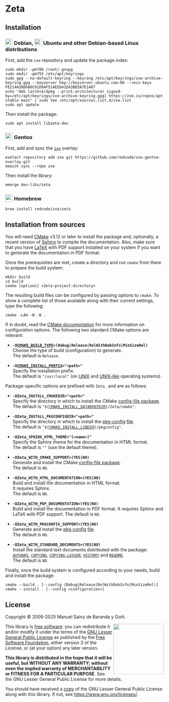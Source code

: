 # Zeta

## Installation

### <sub><img src="https://zxe.io/software/Zeta/assets/images/debian-icon.svg" height="24"></sub> Debian, <sub><img src="https://zxe.io/software/Zeta/assets/images/ubuntu-icon.svg" height="24"></sub> Ubuntu and other Debian-based Linux distributions

First, add the `zxe` repository and update the package index:

```shell
sudo mkdir -pm700 /root/.gnupg
sudo mkdir -pm755 /etc/apt/keyrings
sudo gpg --no-default-keyring --keyring /etc/apt/keyrings/zxe-archive-keyring.gpg --keyserver hkp://keyserver.ubuntu.com:80 --recv-keys FE214A38D6A0C01D9AF514EE841EA3BD3A7E1487
echo "deb [arch=$(dpkg --print-architecture) signed-by=/etc/apt/keyrings/zxe-archive-keyring.gpg] https://zxe.io/repos/apt stable main" | sudo tee /etc/apt/sources.list.d/zxe.list
sudo apt update
```

Then install the package:

```shell
sudo apt install libzeta-dev
```

### <sub><img src="https://zxe.io/software/Zeta/assets/images/gentoo-icon.svg" height="24"></sub> Gentoo

First, add and sync the [`zxe`](https://github.com/redcode/zxe-gentoo-overlay) overlay:

```shell
eselect repository add zxe git https://github.com/redcode/zxe-gentoo-overlay.git
emaint sync --repo zxe
```

Then install the library:

```shell
emerge dev-libs/zeta
```

### <sub><img src="https://zxe.io/software/Zeta/assets/images/homebrew-icon.svg" height="24"></sub> Homebrew

```shell
brew install redcode/zxe/zeta
```

## Installation from sources

You will need [CMake](https://cmake.org) v3.12 or later to install the package and, optionally, a recent version of [Sphinx](https://www.sphinx-doc.org) to compile the documentation. Also, make sure that you have [LaTeX](https://www.latex-project.org) with PDF support installed on your system if you want to generate the documentation in PDF format.

Once the prerequisites are met, create a directory and run `cmake` from there to prepare the build system:

```shell
mkdir build
cd build
cmake [options] <Zeta-project-directory>
```

The resulting build files can be configured by passing options to `cmake`. To show a complete list of those available along with their current settings, type the following:

```shell
cmake -LAH -N -B .
```

If in doubt, read the [CMake documentation](https://cmake.org/documentation/) for more information on configuration options. The following two standard CMake options are relevant:

* <span id="cmake_option_cmake_build_type">**<code>-D[CMAKE_BUILD_TYPE](https://cmake.org/cmake/help/latest/variable/CMAKE_BUILD_TYPE.html)=(Debug|Release|RelWithDebInfo|MinSizeRel)</code>**</span>  
	Choose the type of build (configuration) to generate.  
	The default is `Release`.

* <span id="cmake_option_cmake_install_prefix">**<code>-D[CMAKE_INSTALL_PREFIX](https://cmake.org/cmake/help/latest/variable/CMAKE_INSTALL_PREFIX.html)="\<path\>"</code>**</span>  
	Specify the installation prefix.  
	The default is `"/usr/local"` (on [UNIX](https://en.wikipedia.org/wiki/Unix) and [UNIX-like](https://en.wikipedia.org/wiki/Unix-like) operating systems).

<span id="cmake_package_options">Package-specific options</span> are prefixed with `Zeta_` and are as follows:

* <span id="cmake_option_zeta_install_cmakedir">**`-DZeta_INSTALL_CMAKEDIR="<path>"`**</span>  
	Specify the directory in which to install the CMake [config-file package](https://cmake.org/cmake/help/latest/manual/cmake-packages.7.html#config-file-packages).  
	The default is <code>"${[CMAKE_INSTALL_DATAROOTDIR](https://cmake.org/cmake/help/latest/module/GNUInstallDirs.html)}/Zeta/cmake"</code>.

* <span id="cmake_option_zeta_install_pkgconfigdir">**`-DZeta_INSTALL_PKGCONFIGDIR="<path>"`**</span>  
	Specify the directory in which to install the [pkg-config](https://www.freedesktop.org/wiki/Software/pkg-config) [file](https://people.freedesktop.org/~dbn/pkg-config-guide.html).  
	The default is <code>"${[CMAKE_INSTALL_LIBDIR](https://cmake.org/cmake/help/latest/module/GNUInstallDirs.html)}/pkgconfig"</code>.

* <span id="cmake_option_zeta_sphinx_html_theme">**`-DZeta_SPHINX_HTML_THEME="[<name>]"`**</span>  
	Specify the Sphinx theme for the documentation in HTML format.  
	The default is `""` (use the default theme).

* <span id="cmake_option_zeta_with_cmake_support">**`-DZeta_WITH_CMAKE_SUPPORT=(YES|NO)`**</span>  
	Generate and install the CMake [config-file package](https://cmake.org/cmake/help/latest/manual/cmake-packages.7.html#config-file-packages).  
	The default is `NO`.

* <span id="cmake_option_zeta_with_html_documentation">**`-DZeta_WITH_HTML_DOCUMENTATION=(YES|NO)`**</span>  
	Build and install the documentation in HTML format.  
	It requires Sphinx.  
	The default is `NO`.

* <span id="cmake_option_zeta_with_pdf_documentation">**`-DZeta_WITH_PDF_DOCUMENTATION=(YES|NO)`**</span>  
	Build and install the documentation in PDF format.
	It requires Sphinx and LaTeX with PDF support.
	The default is `NO`.

* <span id="cmake_option_zeta_with_pkgconfig_support">**`-DZeta_WITH_PKGCONFIG_SUPPORT=(YES|NO)`**</span>  
	Generate and install the [pkg-config](https://www.freedesktop.org/wiki/Software/pkg-config) [file](https://people.freedesktop.org/~dbn/pkg-config-guide.html).  
	The default is `NO`.

* <span id="cmake_option_zeta_with_standard_documents">**`-DZeta_WITH_STANDARD_DOCUMENTS=(YES|NO)`**</span>  
	Install the standard text documents distributed with the package: [`AUTHORS`](AUTHORS), [`COPYING`](COPYING), [`COPYING.LESSER`](COPYING.LESSER), [`HISTORY`](HISTORY) and [`README`](README).  
	The default is `NO`.

Finally, once the build system is configured according to your needs, build and
install the package:

```shell
cmake --build . [--config (Debug|Release|RelWithDebInfo|MinSizeRel)]
cmake --install . [--config <configuration>]
```

## License

Copyright © 2006-2025 Manuel Sainz de Baranda y Goñi.

<img src="https://zxe.io/software/Zeta/assets/images/lgplv3.svg" width="160" align="right">

This library is [free software](https://www.gnu.org/philosophy/free-sw.html): you can redistribute it and/or modify it under the terms of the [GNU Lesser General Public License](https://www.gnu.org/licenses/lgpl-3.0.html) as published by the [Free Software Foundation](https://www.fsf.org), either version 3 of the License, or (at your option) any later version.

**This library is distributed in the hope that it will be useful, but WITHOUT ANY WARRANTY; without even the implied warranty of MERCHANTABILITY or FITNESS FOR A PARTICULAR PURPOSE**. See the GNU Lesser General Public License for more details.

You should have received a [copy](COPYING.LESSER) of the GNU Lesser General Public License along with this library. If not, see <https://www.gnu.org/licenses/>.
